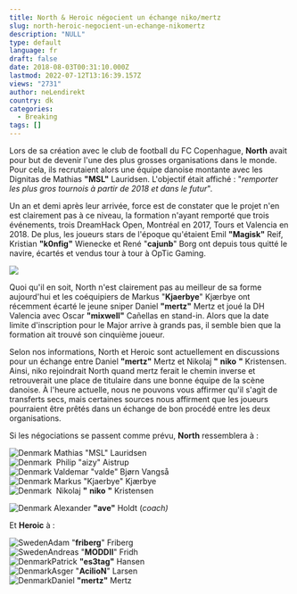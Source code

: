 ```yaml
---
title: North & Heroic négocient un échange niko/mertz
slug: north-heroic-negocient-un-echange-nikomertz
description: "NULL"
type: default
language: fr
draft: false
date: 2018-08-03T00:31:10.000Z
lastmod: 2022-07-12T13:16:39.157Z
views: "2731"
author: neLendirekt
country: dk
categories:
  - Breaking
tags: []
---
```

Lors de sa création avec le club de football du FC Copenhague, **North** avait pour but de devenir l'une des plus grosses organisations dans le monde. Pour cela, ils recrutaient alors une équipe danoise montante avec les Dignitas de Mathias **"MSL"** Lauridsen. L'objectif était affiché : "_remporter les plus gros tournois à partir de 2018 et dans le futur_".

Un an et demi après leur arrivée, force est de constater que le projet n'en est clairement pas à ce niveau, la formation n'ayant remporté que trois événements, trois DreamHack Open, Montréal en 2017, Tours et Valencia en 2018\. De plus, les joueurs stars de l'époque qu'étaient Emil **"Magisk"** Reif, Kristian **"k0nfig"** Wienecke et René "**cajunb**" Borg ont depuis tous quitté le navire, écartés et vendus tour à tour à OpTic Gaming.

![](/images/articles/5b638b9e6a3e7/images/3i32Cbs3w49eQMBcPwNBlWJ1vbiDSGxJZ6Xt6TzU.jpeg)

Quoi qu'il en soit, North n'est clairement pas au meilleur de sa forme aujourd'hui et les coéquipiers de Markus "**Kjaerbye**" Kjærbye ont récemment écarté le jeune sniper Daniel **"mertz"** Mertz et joué la DH Valencia avec Oscar **"mixwell"** Cañellas en stand-in. Alors que la date limite d'inscription pour le Major arrive à grands pas, il semble bien que la formation ait trouvé son cinquième joueur.

Selon nos informations, North et Heroic sont actuellement en discussions pour un échange entre Daniel **"mertz"** Mertz et Nikolaj **"** **niko** **"** Kristensen. Ainsi, niko rejoindrait North quand mertz ferait le chemin inverse et retrouverait une place de titulaire dans une bonne équipe de la scène danoise. À l'heure actuelle, nous ne pouvons vous affirmer qu'il s'agit de transferts secs, mais certaines sources nous affirment que les joueurs pourraient être prêtés dans un échange de bon procédé entre les deux organisations.

Si les négociations se passent comme prévu, **North** ressemblera à :

![Denmark](/images/countries/dk.svg)⁠ Mathias "MSL" Lauridsen⁠  
![Denmark](/images/countries/dk.svg)⁠ ⁠ Philip "aizy" Aistrup ⁠  
![Denmark](/images/countries/dk.svg)⁠ Valdemar "valde" Bjørn Vangså⁠  
![Denmark](/images/countries/dk.svg)⁠ Markus "Kjaerbye" Kjærbye⁠  
![Denmark](/images/countries/dk.svg)⁠ ⁠ Nikolaj **"** **niko** **"** Kristensen

![Denmark](/images/countries/dk.svg)⁠ Alexander **"ave"** Holdt (_coach)_

Et **Heroic** à :

![Sweden](/images/countries/se.svg)⁠Adam "**friberg**" Friberg  
![Sweden](/images/countries/se.svg)⁠Andreas "**MODDII**" Fridh  
![Denmark](/images/countries/dk.svg)⁠Patrick **"es3tag"** Hansen  
![Denmark](/images/countries/dk.svg)⁠Asger "**AcilioN**" Larsen  
![Denmark](/images/countries/dk.svg)⁠Daniel **"mertz"** Mertz
